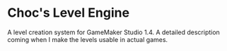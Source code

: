 # Choc's Level Engine

A level creation system for GameMaker Studio 1.4.
A detailed description coming when I make the levels usable in actual games. 

